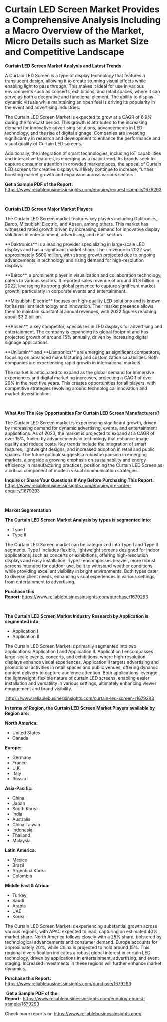 <p><h1>Curtain LED Screen Market Provides a Comprehensive Analysis Including a Macro Overview of the Market, Micro Details such as Market Size and Competitive Landscape</h1></p><p><strong>Curtain LED Screen Market Analysis and Latest Trends</strong></p>
<p><p>A Curtain LED Screen is a type of display technology that features a translucent design, allowing it to create stunning visual effects while enabling light to pass through. This makes it ideal for use in various environments such as concerts, exhibitions, and retail spaces, where it can serve as both a decorative and functional element. The ability to display dynamic visuals while maintaining an open feel is driving its popularity in the event and advertising industries.</p><p>The Curtain LED Screen Market is expected to grow at a CAGR of 6.9% during the forecast period. This growth is attributed to the increasing demand for innovative advertising solutions, advancements in LED technology, and the rise of digital signage. Companies are investing significantly in research and development to enhance the performance and visual quality of Curtain LED screens. </p><p>Additionally, the integration of smart technologies, including IoT capabilities and interactive features, is emerging as a major trend. As brands seek to capture consumer attention in crowded marketplaces, the appeal of Curtain LED screens for creative displays will likely continue to increase, further boosting market growth and expansion across various sectors.</p></p>
<p><strong>Get a Sample PDF of the Report:&nbsp;</strong> <a href="https://www.reliablebusinessinsights.com/enquiry/request-sample/1679293?utm_campaign=2245&utm_medium=2&utm_source=Github&utm_content=ia&utm_term=24032025&utm_id=curtain-led-screen">https://www.reliablebusinessinsights.com/enquiry/request-sample/1679293</a></p>
<p>&nbsp;</p>
<p><strong>Curtain LED Screen Major Market Players</strong></p>
<p><p>The Curtain LED Screen market features key players including Daktronics, Barco, Mitsubishi Electric, and Absen, among others. This market has witnessed rapid growth driven by increasing demand for innovative display solutions in entertainment, advertising, and retail sectors.</p><p>**Daktronics** is a leading provider specializing in large-scale LED displays and has a significant market share. Their revenue in 2022 was approximately $600 million, with strong growth projected due to ongoing advancements in technology and rising demand for high-resolution displays.</p><p>**Barco**, a prominent player in visualization and collaboration technology, caters to various sectors. It reported sales revenue of around $1.3 billion in 2022, leveraging its strong global presence to capture significant market growth, particularly in corporate events and entertainment.</p><p>**Mitsubishi Electric** focuses on high-quality LED solutions and is known for its resilient technology and innovation. Their market presence allows them to maintain substantial annual revenues, with 2022 figures reaching about $3.2 billion.</p><p>**Absen**, a key competitor, specializes in LED displays for advertising and entertainment. The company is expanding its global footprint and has projected growth of around 15% annually, driven by increasing digital signage applications.</p><p>**Unilumin** and **Liantronics** are emerging as significant competitors, focusing on advanced manufacturing and customization capabilities. Both companies are experiencing rapid growth in international markets.</p><p>The market is anticipated to expand as the global demand for immersive experiences and digital marketing increases, projecting a CAGR of over 20% in the next five years. This creates opportunities for all players, with competitive strategies revolving around technological innovation and market diversification.</p></p>
<p>&nbsp;</p>
<p><strong>What Are The Key Opportunities For Curtain LED Screen Manufacturers?</strong></p>
<p><p>The Curtain LED Screen market is experiencing significant growth, driven by increasing demand for dynamic advertising, events, and entertainment applications. As of 2023, the market is projected to expand at a CAGR of over 15%, fueled by advancements in technology that enhance image quality and reduce costs. Key trends include the integration of smart features, lightweight designs, and increased adoption in retail and public spaces. The future outlook suggests a robust expansion in emerging markets, alongside a growing emphasis on sustainability and energy efficiency in manufacturing practices, positioning the Curtain LED Screen as a critical component of modern visual communication strategies.</p></p>
<p><strong>Inquire or Share Your Questions If Any Before Purchasing This Report:</strong> <a href="https://www.reliablebusinessinsights.com/enquiry/pre-order-enquiry/1679293?utm_campaign=2245&utm_medium=2&utm_source=Github&utm_content=ia&utm_term=24032025&utm_id=curtain-led-screen">https://www.reliablebusinessinsights.com/enquiry/pre-order-enquiry/1679293</a></p>
<p>&nbsp;</p>
<p><strong>Market Segmentation</strong></p>
<p><strong>The Curtain LED Screen Market Analysis by types is segmented into:</strong></p>
<p><ul><li>Type I</li><li>Type II</li></ul></p>
<p><p>The Curtain LED Screen market can be categorized into Type I and Type II segments. Type I includes flexible, lightweight screens designed for indoor applications, such as concerts or exhibitions, offering high-resolution displays and easy installation. Type II encompasses heavier, more robust screens intended for outdoor use, built to withstand weather conditions while providing excellent visibility in bright environments. Both types cater to diverse client needs, enhancing visual experiences in various settings, from entertainment to advertising.</p></p>
<p><strong>Purchase this Report:&nbsp;</strong><a href="https://www.reliablebusinessinsights.com/purchase/1679293?utm_campaign=2245&utm_medium=2&utm_source=Github&utm_content=ia&utm_term=24032025&utm_id=curtain-led-screen">https://www.reliablebusinessinsights.com/purchase/1679293</a></p>
<p>&nbsp;</p>
<p><strong>The Curtain LED Screen Market Industry Research by Application is segmented into:</strong></p>
<p><ul><li>Application I</li><li>Application II</li></ul></p>
<p><p>The Curtain LED Screen Market is primarily segmented into two applications: Application I and Application II. Application I encompasses large-scale events, concerts, and exhibitions, where high-resolution displays enhance visual experiences. Application II targets advertising and promotional activities in retail spaces and public venues, offering dynamic content delivery to capture audience attention. Both applications leverage the lightweight, flexible nature of curtain LED screens, enabling easier installation and versatility in various settings, ultimately enhancing viewer engagement and brand visibility.</p></p>
<p><a href="https://www.reliablebusinessinsights.com/curtain-led-screen-r1679293?utm_campaign=2245&utm_medium=2&utm_source=Github&utm_content=ia&utm_term=24032025&utm_id=curtain-led-screen">&nbsp;https://www.reliablebusinessinsights.com/curtain-led-screen-r1679293</a></p>
<p><strong>In terms of Region, the Curtain LED Screen Market Players available by Region are:</strong></p>
<p>
    <p> <strong> North America: </strong>
        <ul>
            <li>United States</li>
            <li>Canada</li>
        </ul>
        </p> 
    <p> <strong> Europe: </strong>
        <ul>
            <li>Germany</li>
            <li>France</li>
            <li>U.K.</li>
            <li>Italy</li>
            <li>Russia</li>
        </ul>
        </p> 
    <p> <strong> Asia-Pacific: </strong>
        <ul>
            <li>China</li>
            <li>Japan</li>
            <li>South Korea</li>
            <li>India</li>
            <li>Australia</li>
            <li>China Taiwan</li>
            <li>Indonesia</li>
            <li>Thailand</li>
            <li>Malaysia</li>
        </ul>
        </p> 
    <p> <strong> Latin America: </strong>
        <ul>
            <li>Mexico</li>
            <li>Brazil</li>
            <li>Argentina Korea</li>
            <li>Colombia</li>
        </ul>
        </p> 
    <p> <strong> Middle East & Africa: </strong>
        <ul>
            <li>Turkey</li>
            <li>Saudi</li>
            <li>Arabia</li>
            <li>UAE</li>
            <li>Korea</li>
        </ul>
    </p>
    </p>
<p><p>The Curtain LED Screen Market is experiencing substantial growth across various regions, with APAC expected to lead, capturing an estimated 40% market share. North America follows closely with a 25% share, bolstered by technological advancements and consumer demand. Europe accounts for approximately 20%, while China is projected to hold around 15%. This regional diversification indicates a robust global interest in curtain LED technology, driven by applications in entertainment, advertising, and event staging. Increased investments in these regions will further enhance market dynamics.</p></p>
<p><strong>Purchase this Report: </strong><a href="https://www.reliablebusinessinsights.com/purchase/1679293?utm_campaign=2245&utm_medium=2&utm_source=Github&utm_content=ia&utm_term=24032025&utm_id=curtain-led-screen">https://www.reliablebusinessinsights.com/purchase/1679293</a></p>
<p>&nbsp;<strong>Get a Sample PDF of the Report:&nbsp;&nbsp;</strong><a href="https://www.reliablebusinessinsights.com/enquiry/request-sample/1679293?utm_campaign=2245&utm_medium=2&utm_source=Github&utm_content=ia&utm_term=24032025&utm_id=curtain-led-screen">https://www.reliablebusinessinsights.com/enquiry/request-sample/1679293</a></p>
<p><strong></strong></p>
<p>Check more reports on <a href="https://www.reliablebusinessinsights.com/?utm_campaign=2245&utm_medium=2&utm_source=Github&utm_content=ia&utm_term=24032025&utm_id=curtain-led-screen">https://www.reliablebusinessinsights.com/</a></p>
